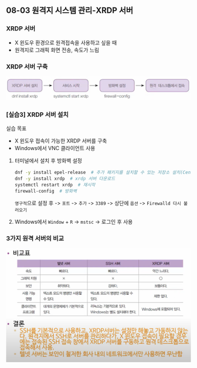 ## 08-03 원격지 시스템 관리-XRDP 서버

### XRDP 서버

- X 윈도우 환경으로 원격접속을 사용하고 싶을 때
- 원격지로 그래픽 화면 전송, 속도가 느림

### XRDP 서버 구축

![08-03 XRDP 서버 구축 과정](./assets/08-03XRDP서버구축과정.png)

### [실습3] XRDP 서버 설치

실습 목표

- X 윈도우 접속이 가능한 XRDP 서버를 구축
- Windows에서 VNC 클라이언트 사용

1. 터미널에서 설치 후 방화벽 설정

    ``` bash
    dnf -y install epel-release  # 추가 패키지를 설치할 수 있는 저장소 설치(CentOS8에서 제공 안해서 다운)
    dnf -y install xrdp  # xrdp 서버 다운로드
    systemctl restart xrdp  # 재시작
    firewall-config  # 방화벽
    ```

    `영구적`으로 설정 후 -> `포트` -> `추가` -> `3389` -> 상단에 `옵션` -> `Firewalld 다시 불러오기`

2. Windows에서 `Window` + `R` -> `mstsc` -> 로그인 후 사용

### 3가지 원격 서버의 비교

![08-03 원격접속 서버별 비교표](./assets/08-03원격접속서버별비교표.png)
